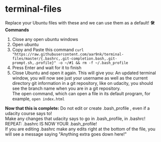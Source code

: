 # terminal-files
Replace your Ubuntu files with these and we can use them as a default!
**🛠️ Commands**
1. Close any open ubuntu windows
2. Open ubuntu
3. Copy and Paste this command
`curl "https://raw.githubusercontent.com/aar9nk/terminal-files/master/{.bashrc,.git-completion.bash,.git-prompt.sh,.profile}" -o ~/#1 && rm -f ~/.bash_profile`
4. Press Enter and wait for it to finish
5. Close Ubuntu and open it again.
This will give you:
An updated terminal window, you will now see just your username as well as the current directory git information in a git repository, like on udacity, you should see the branch name when you are in a git repository. <br>
The open command, which can open a file in its default program, for example, `open index.html`<br>

**Now that this is complete:**
Do not edit or create .bash_profile , even if a udacity course says to! <br>
Make any changes that udacity says to go in .bash_profile, in .bashrc! <br>
REPEAT: .bashrc IS NOW YOUR .bash_profile!<br>
If you are editing .bashrc  make any edits right at the bottom of the file, you will see a message saying "Anything extra goes down here!"
